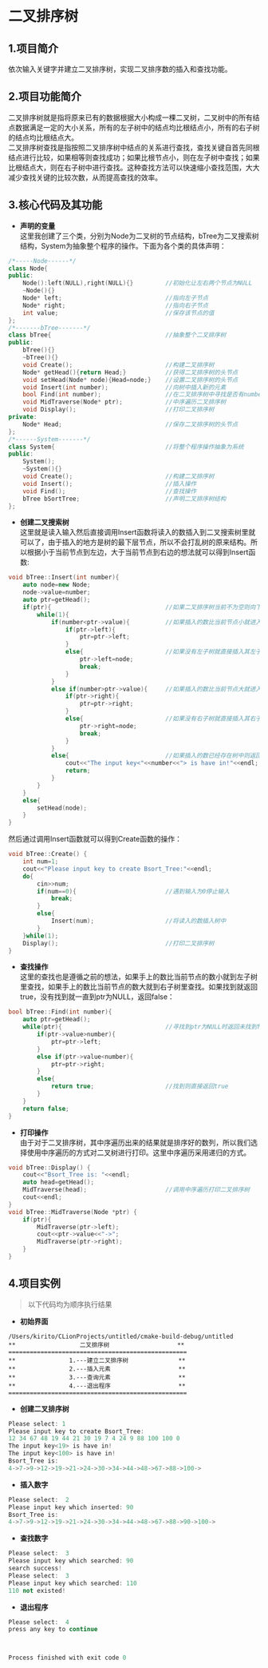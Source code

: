 # 二叉排序树
1.项目简介
---
依次输入关键字并建立二叉排序树，实现二叉排序数的插入和查找功能。

2.项目功能简介
---
二叉排序树就是指将原来已有的数据根据大小构成一棵二叉树，二叉树中的所有结点数据满足一定的大小关系，所有的左子树中的结点均比根结点小，所有的右子树的结点均比根结点大。  
二叉排序树查找是指按照二叉排序树中结点的关系进行查找，查找关键自首先同根结点进行比较，如果相等则查找成功；如果比根节点小，则在左子树中查找；如果比根结点大，则在右子树中进行查找。这种查找方法可以快速缩小查找范围，大大减少查找关键的比较次数，从而提高查找的效率。  

3.核心代码及其功能
---
- **声明的变量**  
这里我创建了三个类，分别为Node为二叉树的节点结构，bTree为二叉搜索树结构，System为抽象整个程序的操作。下面为各个类的具体声明：
```c++
/*-----Node------*/
class Node{
public:
    Node():left(NULL),right(NULL){}         //初始化让左右两个节点为NULL
    ~Node(){}
    Node* left;                             //指向左子节点
    Node* right;                            //指向右子节点
    int value;                              //保存该节点的值
};
/*-------bTree-------*/
class bTree{                                //抽象整个二叉排序树
public:
    bTree(){}
    ~bTree(){}
    void Create();                          //构建二叉排序树
    Node* getHead(){return Head;}           //获得二叉排序树的头节点
    void setHead(Node* node){Head=node;}    //设置二叉排序树的头节点
    void Insert(int number);                //向树中插入新的元素
    bool Find(int number);                  //在二叉排序树中寻找是否有number元素
    void MidTraverse(Node* ptr);            //中序遍历二叉排序树
    void Display();                         //打印二叉排序树
private:
    Node* Head;                             //保存二叉排序树的头节点
};
/*------System-------*/
class System{                               //将整个程序操作抽象为系统
public:
    System();
    ~System(){}
    void Create();                          //构建二叉排序树
    void Insert();                          //插入操作
    void Find();                            //查找操作
    bTree bSortTree;                        //声明二叉排序树结构
};
```
- **创建二叉搜索树**  
这里就是读入输入然后直接调用Insert函数将读入的数插入到二叉搜索树里就可以了，由于插入的地方是树的最下层节点，所以不会打乱树的原来结构。所以根据小于当前节点到左边，大于当前节点到右边的想法就可以得到Insert函数:
```c++
void bTree::Insert(int number){
    auto node=new Node;
    node->value=number;
    auto ptr=getHead();
    if(ptr){                                //如果二叉排序树当前不为空则向下查找可插入的位置
        while(1){
            if(number<ptr->value){          //如果插入的数比当前节点小就进入左子树
                if(ptr->left){
                    ptr=ptr->left;
                }
                else{                       //如果没有左子树就直接插入其左子树位置
                    ptr->left=node;
                    break;
                }
            }
            else if(number>ptr->value){     //如果插入的数比当前节点大就进入右子树
                if(ptr->right){
                    ptr=ptr->right;
                }
                else{                       //如果没有右子树就直接插入其右子树位置
                    ptr->right=node;
                    break;
                }
            }
            else{                           //如果插入的数已经存在树中则返回
                cout<<"The input key<"<<number<<"> is have in!"<<endl;
                return;
            }
        }
    }
    else{
        setHead(node);
    }
}
```
然后通过调用Insert函数就可以得到Create函数的操作：
```c++
void bTree::Create() {
    int num=1;
    cout<<"Please input key to create Bsort_Tree:"<<endl;
    do{
        cin>>num;
        if(num==0){                         //遇到输入为0停止输入
            break;
        }
        else{
            Insert(num);                    //将读入的数插入树中
        }
    }while(1);
    Display();                              //打印二叉排序树
}
```
- **查找操作**  
这里的查找也是遵循之前的想法，如果手上的数比当前节点的数小就到左子树里查找，如果手上的数比当前节点的数大就到右子树里查找。如果找到就返回true，没有找到就一直到ptr为NULL，返回false：
```c++
bool bTree::Find(int number){
    auto ptr=getHead();
    while(ptr){                             //寻找到ptr为NULL时返回未找到false
        if(ptr->value>number){
            ptr=ptr->left;
        }
        else if(ptr->value<number){
            ptr=ptr->right;
        }
        else{
            return true;                    //找到则直接返回true
        }
    }
    return false;
}
```
- **打印操作**  
由于对于二叉排序树，其中序遍历出来的结果就是排序好的数列，所以我们选择使用中序遍历的方式对二叉树进行打印。这里中序遍历采用递归的方式。
```c++
void bTree::Display() {
    cout<<"Bsort_Tree is: "<<endl;
    auto head=getHead();
    MidTraverse(head);                      //调用中序遍历打印二叉排序树
    cout<<endl;
}
void bTree::MidTraverse(Node *ptr) {
    if(ptr){
        MidTraverse(ptr->left);
        cout<<ptr->value<<"->";
        MidTraverse(ptr->right);
    }
}
```
4.项目实例
---
> 以下代码均为顺序执行结果

- **初始界面**  
```
/Users/kirito/CLionProjects/untitled/cmake-build-debug/untitled
**                  二叉排序树                   **
==================================================
**               1.---建立二叉排序树              **
**               2.---插入元素                   **
**               3.---查询元素                   **
**               4.---退出程序                   **
==================================================
```
- **创建二叉排序树**
```c++  
Please select: 1
Please input key to create Bsort_Tree:
12 34 67 48 19 44 21 30 19 7 4 24 9 88 100 100 0
The input key<19> is have in!
The input key<100> is have in!
Bsort_Tree is: 
4->7->9->12->19->21->24->30->34->44->48->67->88->100->
```
- **插入数字**  
```c++
Please select:  2
Please input key which inserted: 90
Bsort_Tree is: 
4->7->9->12->19->21->24->30->34->44->48->67->88->90->100->
```
- **查找数字**  
```c++
Please select:  3
Please input key which searched: 90
search success!
Please select:  3
Please input key which searched: 110
110 not existed!
```
- **退出程序**  
```c++
Please select:  4
press any key to continue



Process finished with exit code 0
```




